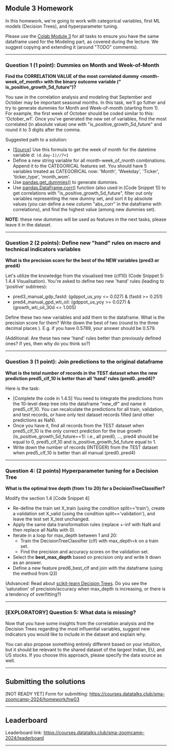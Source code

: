 ## Module 3 Homework

In this homework, we're going to work with categorical variables, first ML models (Decision Trees), and hyperparameter tuning.

Please use the [Colab Module 3](https://github.com/DataTalksClub/stock-markets-analytics-zoomcamp/blob/main/03-modeling/Module_3_Colab_Time_Series_Modeling.ipynb) for all tasks to ensure you have the same dataframe used for the Modeling part, as covered during the lecture. 
We suggest copying and extending it (around "TODO" comments). 

---
### Question 1 (1 point): Dummies on Month and Week-of-Month

**Find the CORRELATION VALUE of the most correlated dummy <month-week_of_month> with the binary outcome variable (" is_positive_growth_5d_future")?**

You saw in the correlation analysis and modeling that September and October may be important seasonal months. In this task, we'll go futher and try to generate dummies for Month and Week-of-month (starting from 1). For example, the first week of October should be coded similar to this: 'October_w1'.
Once you've generated the new set of variables, find the most correlated (in absolute value) one with "is_positive_growth_5d_future" and round it to 3 digits after the comma.

Suggested path to a solution:
- [[Source](https://stackoverflow.com/questions/25249033/week-of-a-month-pandas)] Use this formula to get the week of month for the datetime variable d: `(d.day-1)//7+1` 
- Define a new string variable for all month-week_of_month combinations. Append it to the CATEGORICAL features set. You should have 5 variables treated as CATEGORICAL now: 'Month', 'Weekday', 'Ticker', 'ticker_type', 'month_wom'.
- Use [pandas.get_dummies()](https://pandas.pydata.org/pandas-docs/stable/reference/api/pandas.get_dummies.html) to generate dummies.
- Use [pandas.DataFrame.corr()](https://pandas.pydata.org/docs/reference/api/pandas.DataFrame.corr.html) function (also used in [Code Snippet 1]) to get correlations with "is_positive_growth_5d_future", filter out only variables representing the new dummy set, and sort it by absolute values (you can define a new column "abs_corr" in the dataframe with correlations), and find the highest value (among new dummies set).

**NOTE**: these new dummies will be used as features in the next tasks, please leave it in the dataset.

---
### Question 2 (2 points): Define new "hand" rules on macro and technical indicators variables

**What is the precision score for the best of the NEW variables (pred3 or pred4)**

Let's utilize the knowledge from the visualised tree (clf10) (Code Snippet 5: 1.4.4 Visualisation).
You're asked to define two new 'hand' rules (leading to 'positive' subtrees): 
- pred3_manual_gdp_fastd: (gdppot_us_yoy <= 0.027) & (fastd >= 0.251)
- pred4_manual_gpd_wti_oil: (gdppot_us_yoy >= 0.027) & (growth_wti_oil_30d <= 1.005)

Define these two new variables and add them to the dataframe.
What is the precision score for them? Write down the best of two (round to the three decimal places
). E.g. if you have 0.5789, your answer should be 0.579.

(Additional: Are these two new 'hand' rules better than previously defined ones? If yes, then why do you think so?)

---
### Question 3 (1 point): Join predictions to the original dataframe

**What is the total number of records in the TEST dataset when the new prediction pred5_clf_10 is better than all 'hand' rules (pred0..pred4)?**

Here is the task:
* [Complete the code in 1.4.5] You need to integrate the predictions from the 10-level deep tree into the dataframe "new_df" and name it pred5_clf_10. You can recalculate the predictions for all train, validation, and test records, or have only test dataset records filled (and other predictions as NaN).
* Once you have it, find all records from the TEST dataset when pred5_clf_10 is the only correct prediction for the true growth (is_positive_growth_5d_future==1): i.e., all pred0, ..., pred4 should be equal to 0, pred5_clf_10 and is_positive_growth_5d_future equal to 1. 
* Write down the number of records (INTEGER) from the TEST dataset when pred5_clf_10 is better than all manual (pred0..pred4)

---
### Question 4: (2 points) Hyperparameter tuning for a Decision Tree

**What is the optimal tree depth (from 1 to 20) for a DecisionTreeClassifier?**

Modify the section 1.4 [Code Snippet 4]
* Re-define the train set X_train (using the condition split=='train'), create a validation set X_valid (using the condition split=='validation'), and leave the test set X_test unchanged.
* Apply the same data transformation rules (replace +-inf with NaN and then replace all NaNs with 0).
* Iterate in a loop for max_depth between 1 and 20: 
  * Train the DecisionTreeClassifier (clf) with max_depth=k on a train set.
  * Find the precision and accuracy scores on the validation set.
* Select the **best_max_depth** based on precision only and write it down as an answer.
* Define a new feature pred6_best_clf and join with the dataframe (using the method from Q3)

(Advanced: Read about [scikit-learn Decision Trees](https://scikit-learn.org/stable/modules/tree.html). Do you see the 'saturation' of precision/accuracy when max_depth is increasing, or there is a tendency of overfitting?)

---
### [EXPLORATORY] Question 5: What data is missing? 

Now that you have some insights from the correlation analysis and the Decision Trees regarding the most influential variables, suggest new indicators you would like to include in the dataset and explain why.

You can also propose something entirely different based on your intuition, but it should be relevant to the shared dataset of the largest Indian, EU, and US stocks. If you choose this approach, please specify the data source as well.

---
## Submitting the solutions

[NOT READY YET] Form for submitting: https://courses.datatalks.club/sma-zoomcamp-2024/homework/hw03

---
## Leaderboard

Leaderboard link: https://courses.datatalks.club/sma-zoomcamp-2024/leaderboard

---
